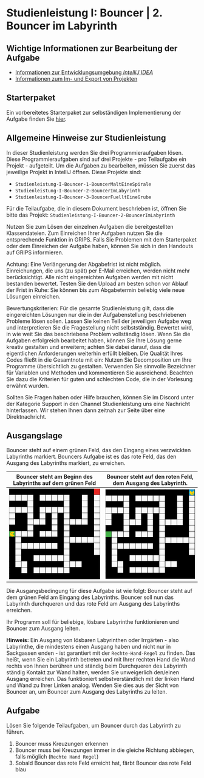 # Studienleistung I: Bouncer | 2. Bouncer im Labyrinth

## Wichtige Informationen zur Bearbeitung der Aufgabe
- [Informationen zur Entwicklungsumgebung *IntelliJ IDEA*](https://elearning.uni-regensburg.de/mod/book/view.php?id=1480675)
- [Informationen zum Im- und Export von Projekten](https://elearning.uni-regensburg.de/mod/book/view.php?id=1480675&chapterid=51551)

## Starterpaket

Ein vorbereitetes Starterpaket zur selbständigen Implementierung der Aufgabe finden Sie [hier](https://github.com/OOP-Wintersemester-2021/Studienleistung-I-Bouncer-2-BouncerImLabyrinth/archive/refs/heads/starter.zip).

## Allgemeine Hinweise zur Studienleistung
In dieser Studienleistung werden Sie drei Programmieraufgaben lösen.
Diese Programmieraufgaben sind auf drei Projekte - pro Teilaufgabe ein Projekt - aufgeteilt.
Um die Aufgaben zu bearbeiten, müssen Sie zuerst das jeweilige Projekt in IntelliJ öffnen.
Diese Projekte sind:
* ```Studienleistung-I-Bouncer-1-BouncerMaltEineSpirale```
* ```Studienleistung-I-Bouncer-2-BouncerImLabyrinth```
* ```Studienleistung-I-Bouncer-3-BouncerFuelltEineGrube```

Für die Teilaufgabe, die in diesem Dokument beschrieben ist, öffnen Sie bitte das Projekt: ```Studienleistung-I-Bouncer-2-BouncerImLabyrinth```

Nutzen Sie zum Lösen der einzelnen Aufgaben die bereitgestellten Klassendateien.
Zum Einreichen Ihrer Aufgaben nutzen Sie die entsprechende Funktion in GRIPS.
Falls Sie Problemen mit dem Starterpaket oder dem Einreichen der Aufgabe haben, können Sie sich in den Handouts auf GRIPS informieren.

Achtung: Eine Verlängerung der Abgabefrist ist nicht möglich.
Einreichungen, die uns (zu spät) per E-Mail erreichen, werden nicht mehr berücksichtigt.
Alle nicht eingereichten Aufgaben werden mit nicht bestanden bewertet.
Testen Sie den Upload am besten schon vor Ablauf der Frist in Ruhe: Sie können bis zum Abgabetermin beliebig viele neue Lösungen einreichen.

Bewertungskriterien: Für die gesamte Studienleistung gilt, dass die eingereichten Lösungen nur die in der Aufgabenstellung beschriebenen Probleme lösen sollen.
Lassen Sie keinen Teil der jeweiligen Aufgabe weg und interpretieren Sie die Fragestellung nicht selbstständig.
Bewertet wird, in wie weit Sie das beschriebene Problem vollständig lösen.
Wenn Sie die Aufgaben erfolgreich bearbeitet haben, können Sie Ihre Lösung gerne kreativ gestalten und erweitern; achten Sie dabei darauf, dass die eigentlichen Anforderungen weiterhin erfüllt bleiben.
Die Qualität Ihres Codes fließt in die Gesamtnote mit ein: Nutzen Sie Decomposition um Ihre Programme übersichtlich zu gestalten.
Verwenden Sie sinnvolle Bezeichner für Variablen und Methoden und kommentieren Sie ausreichend.
Beachten Sie dazu die Kriterien für guten und schlechten Code, die in der Vorlesung erwähnt wurden.

Sollten Sie Fragen haben oder Hilfe brauchen, können Sie im Discord unter der Kategorie Support in den Channel Studienleistung uns eine Nachricht hinterlassen.
Wir stehen Ihnen dann zeitnah zur Seite über eine Direktnachricht.

## Ausgangslage

Bouncer steht auf einem grünen Feld, das den Eingang eines verzwickten Labyrinths markiert.
Bouncers Aufgabe ist es das rote Feld, das den Ausgang des Labyrinths markiert, zu erreichen.


| Bouncer steht am Beginn des Labyrinths auf dem grünen Feld | Bouncer steht auf den roten Feld, dem Ausgang des Labyrinth. |
|:------:|:------:|
| ![Bouncer steht auf dem ersten Feld der kaputten Straße.](./docs/labyrinth.png) | ![Bouncer steht auf dem letzten Feld der reparierten Straße](./docs/labyrinth_final.png) |


Die Ausgangsbedingung für diese Aufgabe ist wie folgt:
Bouncer steht auf dem grünen Feld am Eingang des Labyrinths.
Bouncer soll nun das Labyrinth durchqueren und das rote Feld am Ausgang des Labyrinths erreichen.

Ihr Programm soll für beliebige, lösbare Labyrinthe funktionieren und Bouncer zum Ausgang leiten.

**Hinweis:** 
Ein Ausgang von lösbaren Labyrinthen oder Irrgärten - also Labyrinthe, die mindestens einen Ausgang haben und nicht nur in Sackgassen enden - ist garantiert mit der ```Rechte-Hand-Regel``` zu finden.
Das heißt, wenn Sie ein Labyrinth betreten und mit Ihrer rechten Hand die Wand rechts von Ihnen berühren und ständig beim Durchqueren des Labyrinth ständig Kontakt zur Wand halten, werden Sie unweigerlich den/einen Ausgang erreichen.
Das funktioniert selbstverständlich mit der linken Hand und Wand zu Ihrer Linken analog.
Wenden Sie dies aus der Sicht von Bouncer an, um Bouncer zum Ausgang des Labyrinths zu leiten.

## Aufgabe

Lösen Sie folgende Teilaufgaben, um Bouncer durch das Labyrinth zu führen.

1. Bouncer muss Kreuzungen erkennen
2. Bouncer muss bei Kreuzungen immer in die gleiche Richtung abbiegen, falls möglich (```Rechte Hand Regel```) 
3. Sobald Bouncer das rote Feld erreicht hat, färbt Bouncer das rote Feld blau
